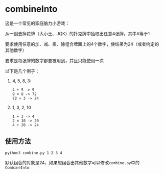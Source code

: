 # combineInto
这是一个常见的家庭脑力小游戏：

从一副去掉花牌（大小王、JQK）的扑克牌中抽取出任意4张牌，其中A等于1

要求使用任意的加、减、乘、除组合牌面上的4个数字，使结果为24（或者约定的其他数字）

要求是每张牌的数字都要被用到，并且只能使用一次

以下是几个例子：

1. 4, 5, 8, 3: 

   ```
   4 + 5 -> 9
   9 × 8 -> 72
   72 ÷ 3 -> 24
   ```

2. 1, 3, 2, 10

   ```
   1 + 3 -> 4
   2 × 10 -> 20
   4 + 20 -> 24
   ```

## 使用方法

```shell
python3 combine.py 1 2 3 4
```

默认组合的对象是24，如果想组合出其他数字可以修改`combine.py`中的`CombineInto`